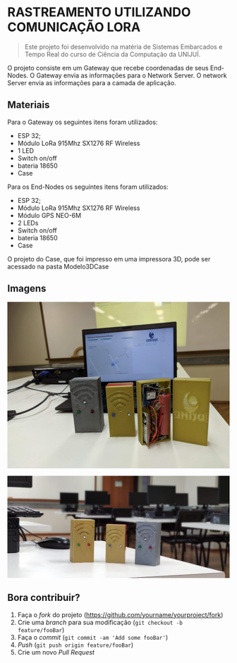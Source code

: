 # RASTREAMENTO UTILIZANDO COMUNICAÇÃO LORA
> Este projeto foi desenvolvido na matéria de Sistemas Embarcados e Tempo Real do curso de Ciência da Computação da UNIJUÍ.


O projeto consiste em um Gateway que recebe coordenadas de seus End-Nodes. O Gateway envia as informações para o Network Server. O network Server envia as informações para a camada de aplicação.

## Materiais
Para o Gateway os seguintes itens foram utilizados:
- ESP 32;
- Módulo LoRa 915Mhz SX1276 RF Wireless
- 1 LED
- Switch on/off
- bateria 18650
- Case

Para os End-Nodes os seguintes itens foram utilizados:
- ESP 32;
- Módulo LoRa 915Mhz SX1276 RF Wireless
- Módulo GPS NEO-6M
- 2 LEDs
- Switch on/off
- bateria 18650
- Case

O projeto do Case, que foi impresso em uma impressora 3D, pode ser acessado na pasta Modelo3DCase

## Imagens

![](Imagens/img1.jpg)

![](Imagens/img2.jfif)



## Bora contribuir?

1. Faça o _fork_ do projeto (<https://github.com/yourname/yourproject/fork>)
2. Crie uma _branch_ para sua modificação (`git checkout -b feature/fooBar`)
3. Faça o _commit_ (`git commit -am 'Add some fooBar'`)
4. _Push_ (`git push origin feature/fooBar`)
5. Crie um novo _Pull Request_

